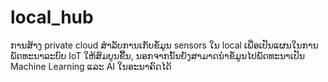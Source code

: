 # local_hub
ການສ້າງ private cloud ສຳລັບການເກັບຂໍ້ມູນ sensors ໃນ local ເພື່ອເປັນແຜນໃນການພັດທະນາລະບົບ IoT ໃຫ້ສົມບູນຂື້ນ, ນອກຈາກນັ້ນຍັງສາມາດນຳຂໍ້ມູນໄປພັດທະນາເປັນ Machine Learning ແລະ AI ໃນອະນາຄົດໄດ້
